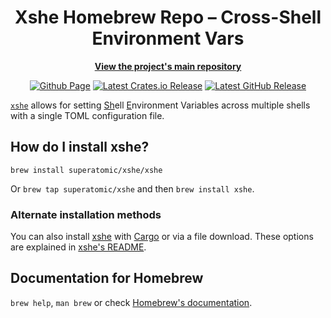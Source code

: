 <div align=center>
  
  # Xshe Homebrew Repo – Cross-Shell Environment Vars
  
  [**View the project's main repository**][xshe]

  [![Github Page][icon-gh-page]][xshe]
  [![Latest Crates.io Release][icon-crates]][crates]
  [![Latest GitHub Release][icon-gh-release]][gh release]

</div>

[`xshe`][xshe] allows for setting <u>Sh</u>ell <u>E</u>nvironment Variables across multiple shells with a single TOML
configuration file.

## How do I install xshe?

```shell
brew install superatomic/xshe/xshe
```

Or `brew tap superatomic/xshe` and then `brew install xshe`.

### Alternate installation methods

You can also install [xshe] with [Cargo][crates] or via a file download. These options are explained in [xshe's README][readme].

## Documentation for Homebrew

`brew help`, `man brew` or check [Homebrew's documentation](https://docs.brew.sh).

[xshe]: https://github.com/superatomic/xshe
[readme]: https://github.com/superatomic/xshe/blob/main/README.md
[crates]: https://crates.io/crates/xshe

[icon-gh-release]: https://custom-icon-badges.herokuapp.com/github/v/release/superatomic/xshe?include_prereleases&logo=github&style=for-the-badge
[icon-crates]: https://custom-icon-badges.herokuapp.com/badge/-Crates.io-ffc832?logo=package&logoColor=black&style=for-the-badge
[icon-gh-page]: https://custom-icon-badges.herokuapp.com/badge/-GitHub-2ea44f?logo=github&logoColor=white&style=for-the-badge
[gh release]: https://github.com/superatomic/xshe/releases/
